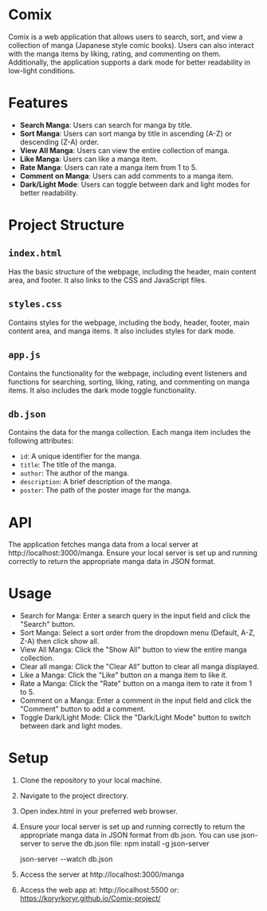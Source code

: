 # Comix

Comix is a web application that allows users to search, sort, and view a collection of manga (Japanese style comic books). Users can also interact with the manga items by liking, rating, and commenting on them. Additionally, the application supports a dark mode for better readability in low-light conditions.

# Features

- **Search Manga**: Users can search for manga by title.
- **Sort Manga**: Users can sort manga by title in ascending (A-Z) or descending (Z-A) order.
- **View All Manga**: Users can view the entire collection of manga.
- **Like Manga**: Users can like a manga item.
- **Rate Manga**: Users can rate a manga item from 1 to 5.
- **Comment on Manga**: Users can add comments to a manga item.
- **Dark/Light Mode**: Users can toggle between dark and light modes for better readability.

# Project Structure

## `index.html`

Has the basic structure of the webpage, including the header, main content area, and footer. It also links to the CSS and JavaScript files.

## `styles.css`

Contains styles for the webpage, including the body, header, footer, main content area, and manga items. It also includes styles for dark mode.

## `app.js`

Contains the functionality for the webpage, including event listeners and functions for searching, sorting, liking, rating, and commenting on manga items. It also includes the dark mode toggle functionality.

## `db.json`

Contains the data for the manga collection. Each manga item includes the following attributes:

- `id`: A unique identifier for the manga.
- `title`: The title of the manga.
- `author`: The author of the manga.
- `description`: A brief description of the manga.
- `poster`: The path of the poster image for the manga.

# API

The application fetches manga data from a local server at http://localhost:3000/manga. Ensure your local server is set up and running correctly to return the appropriate manga data in JSON format.

# Usage

- Search for Manga: Enter a search query in the input field and click the "Search" button.
- Sort Manga: Select a sort order from the dropdown menu (Default, A-Z, Z-A) then click show all.
- View All Manga: Click the "Show All" button to view the entire manga collection.
- Clear all manga: Click the "Clear All" button to clear all manga displayed.
- Like a Manga: Click the "Like" button on a manga item to like it.
- Rate a Manga: Click the "Rate" button on a manga item to rate it from 1 to 5.
- Comment on a Manga: Enter a comment in the input field and click the "Comment" button to add a comment.
- Toggle Dark/Light Mode: Click the "Dark/Light Mode" button to switch between dark and light modes.

# Setup

1.  Clone the repository to your local machine.

2.  Navigate to the project directory.

3.  Open index.html in your preferred web browser.

4.  Ensure your local server is set up and running correctly to return the appropriate manga data in JSON format from db.json. You can use json-server to serve the db.json file:
    npm install -g json-server

    json-server --watch db.json

5.  Access the server at http://localhost:3000/manga
6.  Access the web app at: http://localhost:5500 or: https://koryrkoryr.github.io/Comix-project/
